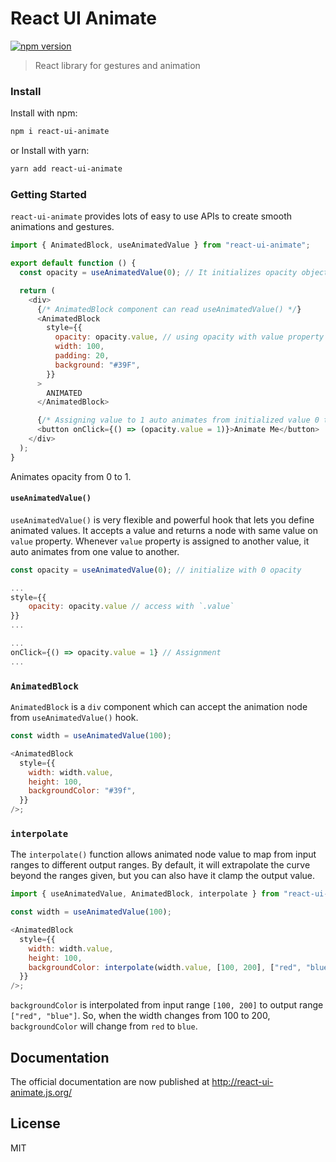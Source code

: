 # React UI Animate

[![npm version](https://badge.fury.io/js/react-ui-animate.svg)](https://badge.fury.io/js/react-ui-animate)

> React library for gestures and animation

### Install

Install with npm:

```sh
npm i react-ui-animate
```

or
Install with yarn:

```sh
yarn add react-ui-animate
```

### Getting Started

`react-ui-animate` provides lots of easy to use APIs to create smooth animations and gestures.

```javascript
import { AnimatedBlock, useAnimatedValue } from "react-ui-animate";

export default function () {
  const opacity = useAnimatedValue(0); // It initializes opacity object with value 0.

  return (
    <div>
      {/* AnimatedBlock component can read useAnimatedValue() */}
      <AnimatedBlock
        style={{
          opacity: opacity.value, // using opacity with value property
          width: 100,
          padding: 20,
          background: "#39F",
        }}
      >
        ANIMATED
      </AnimatedBlock>

      {/* Assigning value to 1 auto animates from initialized value 0 to 1 smoothly */}
      <button onClick={() => (opacity.value = 1)}>Animate Me</button>
    </div>
  );
}
```

Animates opacity from 0 to 1.

#### `useAnimatedValue()`

`useAnimatedValue()` is very flexible and powerful hook that lets you define animated values. It accepts a value and returns a node with same value on `value` property. Whenever `value` property is assigned to another value, it auto animates from one value to another.

```javascript
const opacity = useAnimatedValue(0); // initialize with 0 opacity

...
style={{
    opacity: opacity.value // access with `.value`
}}
...

...
onClick={() => opacity.value = 1} // Assignment
...
```

### `AnimatedBlock`

`AnimatedBlock` is a `div` component which can accept the animation node from `useAnimatedValue()` hook.

```javascript
const width = useAnimatedValue(100);

<AnimatedBlock
  style={{
    width: width.value,
    height: 100,
    backgroundColor: "#39f",
  }}
/>;
```

### `interpolate`

The `interpolate()` function allows animated node value to map from input ranges to different output ranges. By default, it will extrapolate the curve beyond the ranges given, but you can also have it clamp the output value.

```javascript
import { useAnimatedValue, AnimatedBlock, interpolate } from "react-ui-animate";

const width = useAnimatedValue(100);

<AnimatedBlock
  style={{
    width: width.value,
    height: 100,
    backgroundColor: interpolate(width.value, [100, 200], ["red", "blue"]),
  }}
/>;
```

`backgroundColor` is interpolated from input range `[100, 200]` to output range `["red", "blue"]`. So, when the width changes from 100 to 200, `backgroundColor` will change from `red` to `blue`.

## Documentation

The official documentation are now published at http://react-ui-animate.js.org/

## License

MIT
